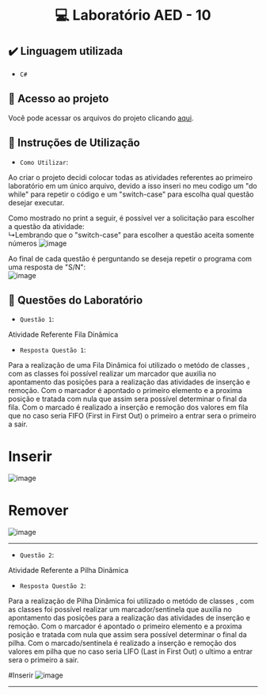 <h1 align="center"> 💻 Laboratório AED - 10

## ✔️ Linguagem utilizada
- ``C#``

## 📁 Acesso ao projeto
Você pode acessar os arquivos do projeto clicando [aqui](https://github.com/AED-PCO/lab-aed-pco-2022-2-PedroHCunhaV).

## 📝 Instruções de Utilização

- `Como Utilizar`:

Ao criar o projeto decidi colocar todas as atividades referentes ao primeiro laboratório em um único arquivo, devido a isso inseri no meu codigo um "do while" para repetir o código e um "switch-case" para escolha qual questão desejar executar.

Como mostrado no print a seguir, é possível ver a solicitação para escolher a questão da atividade: <br>
  ↳Lembrando que o "switch-case" para escolher a questão aceita somente números
![image](https://user-images.githubusercontent.com/101759330/208002988-90b4ab0e-a066-400e-87b3-6239d1af1cb6.png)

Ao final de cada questão é perguntando se deseja repetir o programa com uma resposta de "S/N":<br>
![image](https://user-images.githubusercontent.com/101759330/187083140-d5ada98b-869f-48fd-b3b2-87fa281aaa90.png)

## 🔨 Questões do Laboratório
- `Questão 1`: 

Atividade Referente Fila Dinâmica

- `Resposta Questão 1`:

Para a realização de uma Fila Dinâmica foi utilizado o metódo de classes , com as classes foi possível realizar um marcador que auxilia no apontamento das posições para a realização das atividades de inserção e remoção. Com o marcador é apontado o primeiro elemento e  a proxima posição e tratada com nula que assim sera possível determinar o final da fila. Com o marcado é realizado a inserção e remoção dos valores em fila que no caso seria FIFO (First in First Out) o primeiro a entrar sera o primeiro a sair.

# Inserir
![image](https://user-images.githubusercontent.com/101759330/208003039-569fee44-9107-4bb7-a1ce-47e78892675a.png)

# Remover 
![image](https://user-images.githubusercontent.com/101759330/208004280-bd0e8d41-0466-4fa1-9db5-6bc6cd40dc46.png)

----------------------------------------------------------------------------------------------------------------------------------------------------------------------

- `Questão 2`:

Atividade Referente a Pilha Dinâmica 

- `Resposta Questão 2`:

Para a realização de Pilha Dinâmica foi utilizado o metódo de classes , com as classes foi possível realizar um marcador/sentinela que auxilia no apontamento das posições para a realização das atividades de inserção e remoção. Com o marcador é apontado o primeiro elemento e  a proxima posição e tratada com nula que assim sera possível determinar o final da pilha. Com o marcado/sentinela é realizado a inserção e remoção dos valores em pilha que no caso seria LIFO (Last in First Out) o ultimo a entrar sera o primeiro a sair.

#Inserir
![image](https://user-images.githubusercontent.com/101759330/208003039-569fee44-9107-4bb7-a1ce-47e78892675a.png)

----------------------------------------------------------------------------------------------------------------------------------------------------------------------

